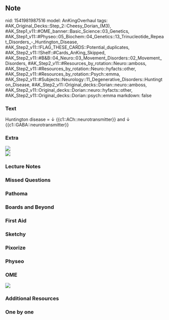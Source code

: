 ## Note
nid: 1541981987516
model: AnKingOverhaul
tags: #AK_Original_Decks::Step_2::Cheesy_Dorian_(M3), #AK_Step1_v11::#OME_banner::Basic_Science::03_Genetics, #AK_Step1_v11::#Physeo::05_Biochem::04_Genetics::13_Trinucleotide_Repeat_Disorders_-_Huntington_Disease, #AK_Step2_v11::!FLAG_THESE_CARDS::Potential_duplicates, #AK_Step2_v11::!Shelf::#Cards_AnKing_Skipped, #AK_Step2_v11::#B&B::04_Neuro::03_Movement_Disorders::02_Movement_Disorders, #AK_Step2_v11::#Resources_by_rotation::Neuro::amboss, #AK_Step2_v11::#Resources_by_rotation::Neuro::hyfacts::other, #AK_Step2_v11::#Resources_by_rotation::Psych::emma, #AK_Step2_v11::#Subjects::Neurology::11_Degenerative_Disorders::Huntington_Disease, #AK_Step2_v11::Original_decks::Dorian::neuro::amboss, #AK_Step2_v11::Original_decks::Dorian::neuro::hyfacts::other, #AK_Step2_v11::Original_decks::Dorian::psych::emma
markdown: false

### Text
Huntington disease =  ↓ {{c1::ACh::neurotransmitter}} and ↓ {{c1::GABA::neurotransmitter}}

### Extra
<div><img src="paste-3173980832146.jpg"></div>
<div><img src="paste-185448097906944.jpg"></div>

### Lecture Notes


### Missed Questions


### Pathoma


### Boards and Beyond


### First Aid


### Sketchy


### Pixorize


### Physeo


### OME
<div class="ome-widget">
  <a href="https://onlinemeded.org/spa/genetics?ref=anki"><img src=
  "_OME_AnkiFlashcards_Topic_2.png"></a>
</div>

### Additional Resources


### One by one

